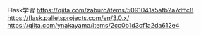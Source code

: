 Flask学習
https://qiita.com/zaburo/items/5091041a5afb2a7dffc8
https://flask.palletsprojects.com/en/3.0.x/
https://qiita.com/ynakayama/items/2cc0b1d3cf1a2da612e4